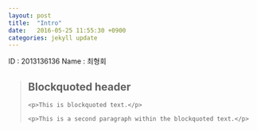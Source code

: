 ```yaml
---
layout: post
title:  "Intro"
date:   2016-05-25 11:55:30 +0900
categories: jekyll update
---
```

ID : 2013136136
Name : 최형회

<blockquote>
    <h2>Blockquoted header</h2>

    <p>This is blockquoted text.</p>

    <p>This is a second paragraph within the blockquoted text.</p>

</blockquote>

[jekyll-docs]: http://jekyllrb.com/docs/home
[jekyll-gh]:   https://github.com/jekyll/jekyll
[jekyll-talk]: https://talk.jekyllrb.com/
